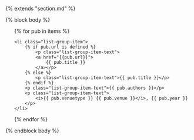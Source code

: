 {% extends "section.md" %}

{% block body %}

<ul class="list-group">
{% for pub in items %}

	<li class="list-group-item">
		{% if pub.url is defined %}
			<p class="list-group-item-text">
			<a href="{{pub.url}}">
				{{ pub.title }}
			</a></p>
		{% else %}
			<p class="list-group-item-text">{{ pub.title }}</p>
		{% endif %}
		<p class="list-group-item-text">{{ pub.authors }}</p>
		<p class="list-group-item-text">
			<i>{{ pub.venuetype }} {{ pub.venue }}</i>, {{ pub.year }}
		</p>
	</li>
{% endfor %}
</ul>

{% endblock body %}
